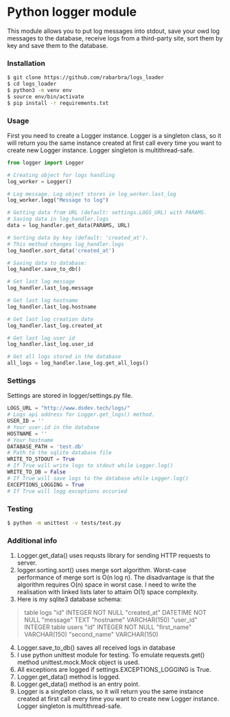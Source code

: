 # Python logger module
This module allows you to put log messages into stdout, save your owd log messages to the database, receive logs from a third-party site, sort them by key and save them to the database.

### Installation
```bash
$ git clone https://github.com/rabarbra/logs_loader
$ cd logs_loader
$ python3 -m venv env
$ source env/bin/activate
$ pip install -r requirements.txt
```

### Usage
First you need to create a Logger instance. Logger is a singleton class, so it will return you the same instance created at first call every time you want to create new Logger instance. Logger singleton is multithread-safe.
```python
from logger import Logger

# Creating object for logs handling
log_worker = Logger()

# Log message. Log object stores in log_worker.last_log
log_worker.logg("Message to log")

# Getting data from URL (default: settings.LOGS_URL) with PARAMS.
# Saving data in log_handler.logs
data = log_handler.get_data(PARAMS, URL)

# Sorting data by key (default: 'created_at').
# This method changes log_handler.logs
log_handler.sort_data('created_at')

# Saving data to database:
log_handler.save_to_db()

# Get last log message
log_handler.last_log.message

# Get last log hostname
log_handler.last_log.hostname

# Get last log creation date
log_handler.last_log.created_at

# Get last log user id
log_handler.last_log.user_id

# Get all logs stored in the database
all_logs = log_handler.lase_log.get_all_logs()
```

### Settings
Settings are stored in logger/settings.py file.
```python
LOGS_URL = "http://www.dsdev.tech/logs/"
# Logs api address for Logger.get_logs() method.
USER_ID = ''
# Your user.id in the database
HOSTNAME = ''
# Your hostname
DATABASE_PATH = 'test.db'
# Path to the sqlite database file
WRITE_TO_STDOUT = True
# If True will write logs to stdout while Logger.log()
WRITE_TO_DB = False
# If True will save logs to the database while Logger.log()
EXCEPTIONS_LOGGING = True
# If True will logg exceptions occuried
```

### Testing
```bash
$ python -m unittest -v tests/test.py
```

### Additional info

1. Logger.get_data() uses requsts library for sending HTTP requests to server.
2. logger.sorting.sort() uses merge sort algorithm. Worst-case performance of merge sort is O(n log n). The disadvantage is that the algorithm requires O(n) space in worst case. I need to write the realisation with linked lists later to attaim O(1) space complexity.
3. Here is my sqlite3 database schema:
> table logs
>   "id" INTEGER NOT NULL
>   "created_at" DATETIME NOT NULL
>   "message" TEXT
>   "hostname" VARCHAR(150)
>   "user_id" INTEGER
> table users
>   "id" INTEGER NOT NULL
>   "first_name" VARCHAR(150)
>   "second_name" VARCHAR(150)
4. Logger.save_to_db() saves all received logs in database
5. I use python unittest module for testing. To emulate requests.get() method unittest.mock.Mock object is used.
6. All exceptions are logged if settings.EXCEPTIONS_LOGGING is True.
7. Logger.get_data() method is logged.
8. Logger.get_data() method is an entry point.
9. Logger is a singleton class, so it will return you the same instance created at first call every time you want to create new Logger instance. Logger singleton is multithread-safe.
